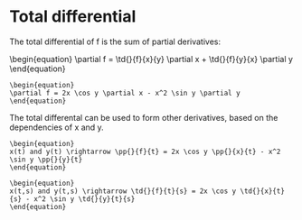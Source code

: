 # Total differential

The total differential of f is the sum of partial derivatives:

\begin{equation}
\partial f = \td{}{f}{x}{y} \partial x + \td{}{f}{y}{x} \partial y
\end{equation}

```{example} ,
\begin{equation}
\partial f = 2x \cos y \partial x - x^2 \sin y \partial y
\end{equation}
```

 The total differental can be used to form other derivatives, based on the dependencies of x and y.

```{example} ,
\begin{equation}
x(t) and y(t) \rightarrow \pp{}{f}{t} = 2x \cos y \pp{}{x}{t} - x^2 \sin y \pp{}{y}{t}
\end{equation}
```

```{example} ,
\begin{equation}
x(t,s) and y(t,s) \rightarrow \td{}{f}{t}{s} = 2x \cos y \td{}{x}{t}{s} - x^2 \sin y \td{}{y}{t}{s}
\end{equation}
```